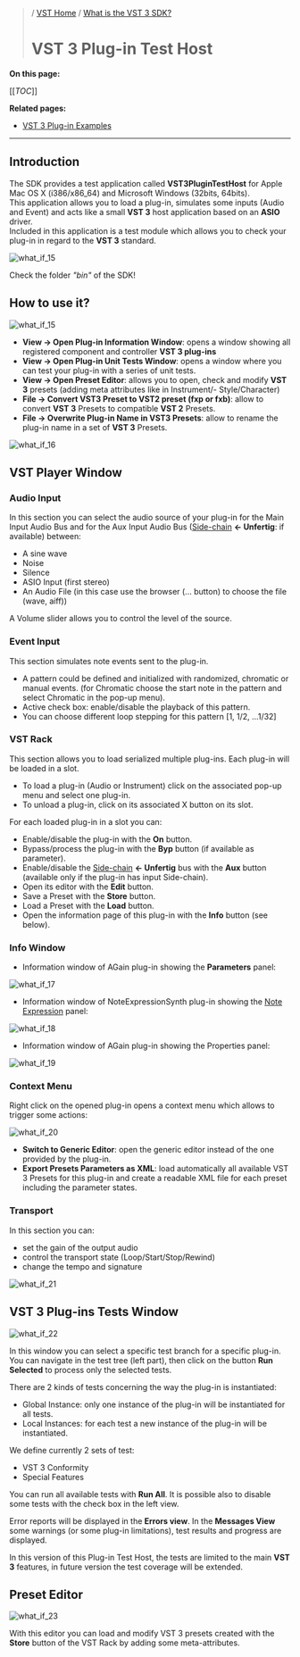 >/ [VST Home](../Index.md) / [What is the VST 3 SDK?](../What+is+the+VST+3+SDK/Index.md)
>
># VST 3 Plug-in Test Host

**On this page:**

[[_TOC_]]

**Related pages:**

- [VST 3 Plug-in Examples](../What+is+the+VST+3+SDK/Plug-in+Examples.md)

---

## Introduction

The SDK provides a test application called **VST3PluginTestHost** for Apple Mac OS X (i386/x86_64) and Microsoft Windows (32bits, 64bits).<br>
This application allows you to load a plug-in, simulates some inputs (Audio and Event) and acts like a small **VST 3** host application based on an **ASIO** driver.<br>
Included in this application is a test module which allows you to check your plug-in in regard to the **VST 3** standard.

![what_if_15](/resources/what_is_15.jpg)

Check the folder *"bin"* of the SDK!

## How to use it?

![what_if_15](/resources/what_is_15.jpg)

- **View -> Open Plug-in Information Window**: opens a window showing all registered component and controller **VST 3 plug-ins**
- **View -> Open Plug-in Unit Tests Window**: opens a window where you can test your plug-in with a series of unit tests.
- **View -> Open Preset Editor**: allows you to open, check and modify **VST 3** presets (adding meta attributes like in Instrument/- Style/Character)
- **File -> Convert VST3 Preset to VST2 preset (fxp or fxb)**: allow to convert **VST 3** Presets to compatible **VST 2** Presets.
- **File -> Overwrite Plug-in Name in VST3 Presets**: allow to rename the plug-in name in a set of **VST 3** Presets.

![what_if_16](/resources/what_is_16.jpg)

## VST Player Window

### Audio Input

In this section you can select the audio source of your plug-in for the Main Input Audio Bus and for the Aux Input Audio Bus ([Side-chain](../FAQ/Index.md) **<- Unfertig**: if available) between:
- A sine wave
- Noise
- Silence
- ASIO Input (first stereo)
- An Audio File (in this case use the browser (... button) to choose the file (wave, aiff))

A Volume slider allows you to control the level of the source.

### Event Input

This section simulates note events sent to the plug-in.
- A pattern could be defined and initialized with randomized, chromatic or manual events. (for Chromatic choose the start note in the pattern and select Chromatic in the pop-up menu).
- Active check box: enable/disable the playback of this pattern.
- You can choose different loop stepping for this pattern [1, 1/2, ...1/32]

### VST Rack

This section allows you to load serialized multiple plug-ins. Each plug-in will be loaded in a slot.
- To load a plug-in (Audio or Instrument) click on the associated pop-up menu and select one plug-in.
- To unload a plug-in, click on its associated X button on its slot.

For each loaded plug-in in a slot you can:
- Enable/disable the plug-in with the **On** button.
- Bypass/process the plug-in with the **Byp** button (if available as parameter).
- Enable/disable the [Side-chain](../FAQ/Index.md) **<- Unfertig** bus with the **Aux** button (available only if the plug-in has input Side-chain).
- Open its editor with the **Edit** button.
- Save a Preset with the **Store** button.
- Load a Preset with the **Load** button.
- Open the information page of this plug-in with the **Info** button (see below).

### Info Window

- Information window of AGain plug-in showing the **Parameters** panel:

![what_if_17](/resources/what_is_17.jpg)

- Information window of NoteExpressionSynth plug-in showing the [Note Expression](../Technical+Documentation/Change+History/3.5.0/INoteExpressionController.md) panel:

![what_if_18](/resources/what_is_18.jpg)

- Information window of AGain plug-in showing the Properties panel:

![what_if_19](/resources/what_is_19.jpg)

### Context Menu

Right click on the opened plug-in opens a context menu which allows to trigger some actions:

![what_if_20](/resources/what_is_20.jpg)

- **Switch to Generic Editor**: open the generic editor instead of the one provided by the plug-in.
- **Export Presets Parameters as XML**:  load automatically all available VST 3 Presets for this plug-in and create a readable XML file for each preset including the parameter states.

### Transport

In this section you can:
- set the gain of the output audio
- control the transport state (Loop/Start/Stop/Rewind)
- change the tempo and signature

![what_if_21](/resources/what_is_21.jpg)

## VST 3 Plug-ins Tests Window

![what_if_22](/resources/what_is_22.jpg)

In this window you can select a specific test branch for a specific plug-in. You can navigate in the test tree (left part), then click on the button **Run Selected** to process only the selected tests.

There are 2 kinds of tests concerning the way the plug-in is instantiated:
- Global Instance: only one instance of the plug-in will be instantiated for all tests.
- Local Instances: for each test a new instance of the plug-in will be instantiated.

We define currently 2 sets of test:
- VST 3 Conformity
- Special Features

You can run all available tests with **Run All**. It is possible also to disable some tests with the check box in the left view.

Error reports will be displayed in the **Errors view**. In the **Messages View** some warnings (or some plug-in limitations), test results and progress are displayed.

In this version of this Plug-in Test Host, the tests are limited to the main **VST 3** features, in future version the test coverage will be extended.

## Preset Editor

![what_if_23](/resources/what_is_23.jpg)

With this editor you can load and modify VST 3 presets created with the **Store** button of the VST Rack by adding some meta-attributes.